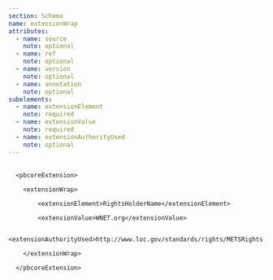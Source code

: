 ```yaml
---
section: Schema
name: extensionWrap
attributes:
  - name: source
    note: optional
  - name: ref
    note: optional
  - name: version
    note: optional
  - name: annotation
    note: optional
subelements:
  - name: extensionElement
    note: required
  - name: extensionValue
    note: required
  - name: extensionAuthorityUsed
    note: optional
---
```

<pre>
  <code>
  &lt;pbcoreExtension&gt;<br>
  	&lt;extensionWrap&gt;<br>
   		&lt;extensionElement&gt;RightsHolderName&lt;/extensionElement&gt;<br>
   		&lt;extensionValue&gt;WNET.org&lt;/extensionValue&gt;<br>
   		&lt;extensionAuthorityUsed&gt;http://www.loc.gov/standards/rights/METSRights.xsd&lt;/extensionAuthorityUsed&gt;<br>
  	&lt;/extensionWrap&gt;<br>
  &lt;/pbcoreExtension&gt;<br>
  </code>
</pre>
